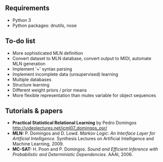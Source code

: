 ## Requirements

- Python 3
- Python packages: dnutils, nose

## To-do list

- More sophisticated MLN definition
- Convert dataset to MLN database, convert output to MIDI, automate MLN generation
- Implement '+' syntax parsing
- Implement incomplete data (unsupervised) learning
- Multiple databases
- Structure learning
- Different weight priors / prior means
- More flexible representation than mutex variable for object sequences


## Tutorials & papers

- **Practical Statistical Relational Learning** by Pedro Domingos http://videolectures.net/icml07_domingos_psr/
- **MLN:** P. Domingos and D. Lowd. *Markov Logic: An Interface Layer for Artificial Intelligence.* Synthesis Lectures on Artificial Intelligence and Machine Learning, 2009.
- **MC-SAT:** H. Poon and P. Domingos. *Sound and Efficient Inference with Probabilistic and Deterministic Dependencies.* AAAI, 2006.